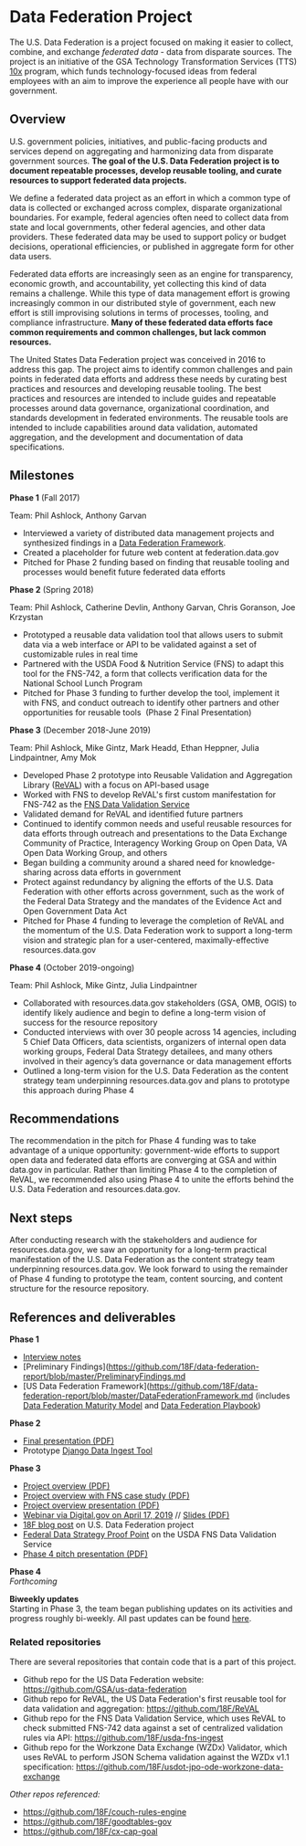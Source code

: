 # Data Federation Project

The U.S. Data Federation is a project focused on making it easier to collect, combine, and exchange _federated data_ - data from disparate sources. The project is an initiative of the GSA Technology Transformation Services (TTS) [10x](10x.gsa.gov) program, which funds technology-focused ideas from federal employees with an aim to improve the experience all people have with our government. 

## Overview

U.S. government policies, initiatives, and public-facing products and services depend on aggregating and harmonizing data from disparate government sources. **The goal of the U.S. Data Federation project is to document repeatable processes, develop reusable tooling, and curate resources to support federated data projects.** 

We define a federated data project as an effort in which a common type of data is collected or exchanged across complex, disparate organizational boundaries. For example, federal agencies often need to collect data from state and local governments, other federal agencies, and other data providers. These federated data may be used to support policy or budget decisions, operational efficiencies, or published in aggregate form for other data users. 

Federated data efforts are increasingly seen as an engine for transparency, economic growth, and accountability, yet collecting this kind of data remains a challenge. While this type of data management effort is growing increasingly common in our distributed style of government, each new effort is still improvising solutions in terms of processes, tooling, and compliance infrastructure. **Many of these federated data efforts face common requirements and common challenges, but lack common resources.** 

The United States Data Federation project was conceived in 2016 to address this gap. The project aims to identify common challenges and pain points in federated data efforts and address these needs by curating best practices and resources and developing reusable tooling. The best practices and resources are intended to include guides and repeatable processes around data governance, organizational coordination, and standards development in federated environments. The reusable tools are intended to include capabilities around data validation, automated aggregation, and the development and documentation of data specifications.   

## Milestones

**Phase 1** (Fall 2017)

Team: Phil Ashlock, Anthony Garvan
-   Interviewed a variety of distributed data management projects and synthesized findings in a [Data Federation Framework](<https://github.com/18F/data-federation-report/blob/master/DataFederationFramework.md>). 
-   Created a placeholder for future web content at federation.data.gov
-   Pitched for Phase 2 funding based on finding that reusable tooling and processes would benefit future federated data efforts

**Phase 2** (Spring 2018)

Team: Phil Ashlock, Catherine Devlin, Anthony Garvan, Chris Goranson, Joe Krzystan
-   Prototyped a reusable data validation tool that allows users to submit data via a web interface or API to be validated against a set of customizable rules in real time
-   Partnered with the USDA Food & Nutrition Service (FNS) to adapt this tool for the FNS-742, a form that collects verification data for the National School Lunch Program 
-   Pitched for Phase 3 funding to further develop the tool, implement it with FNS, and conduct outreach to identify other partners and other opportunities for reusable tools  (Phase 2 Final Presentation)

**Phase 3** (December 2018-June 2019)

Team: Phil Ashlock, Mike Gintz, Mark Headd, Ethan Heppner, Julia Lindpaintner, Amy Mok
-   Developed Phase 2 prototype into Reusable Validation and Aggregation Library ([ReVAL](https://github.com/18F/ReVAL)) with a focus on API-based usage
-   Worked with FNS to develop ReVAL's first custom manifestation for FNS-742 as the [FNS Data Validation Service](https://github.com/18F/usda-fns-ingest)
-   Validated demand for ReVAL and identified future partners 
-   Continued to identify common needs and useful reusable resources for data efforts through outreach and presentations to the Data Exchange Community of Practice, Interagency Working Group on Open Data, VA Open Data Working Group, and others
-   Began building a community around a shared need for knowledge-sharing across data efforts in government
-   Protect against redundancy by aligning the efforts of the U.S. Data Federation with other efforts across government, such as the work of the Federal Data Strategy and the mandates of the Evidence Act and Open Government Data Act 
-   Pitched for Phase 4 funding to leverage the completion of ReVAL and the momentum of the U.S. Data Federation work to support a long-term vision and strategic plan for a user-centered, maximally-effective resources.data.gov

**Phase 4** (October 2019-ongoing)

Team: Phil Ashlock, Mike Gintz, Julia Lindpaintner
-   Collaborated with resources.data.gov stakeholders (GSA, OMB, OGIS) to identify likely audience and begin to define a long-term vision of success for the resource repository
-   Conducted interviews with over 30 people across 14 agencies, including 5 Chief Data Officers, data scientists, organizers of internal open data working groups, Federal Data Strategy detailees, and many others involved in their agency’s data governance or data management efforts 
-   Outlined a long-term vision for the U.S. Data Federation as the content strategy team underpinning resources.data.gov and plans to prototype this approach during Phase 4

## Recommendations

The recommendation in the pitch for Phase 4 funding was to take advantage of a unique opportunity: government-wide efforts to support open data and federated data efforts are converging at GSA and within data.gov in particular. Rather than limiting Phase 4 to the completion of ReVAL, we recommended also using Phase 4 to unite the efforts behind the U.S. Data Federation and resources.data.gov.  

## Next steps

After conducting research with the stakeholders and audience for resources.data.gov, we saw an opportunity for a long-term practical manifestation of the U.S. Data Federation as the content strategy team underpinning resources.data.gov. We look forward to using the remainder of Phase 4 funding to prototype the team, content sourcing, and content structure for the resource repository.

## References and deliverables

**Phase 1**

- [Interview notes](https://github.com/18F/data-federation-report/issues?utf8=%E2%9C%93&q=is%3Aissue+interview)
- [Preliminary Findings](https://github.com/18F/data-federation-report/blob/master/PreliminaryFindings.md
- [US Data Federation Framework](https://github.com/18F/data-federation-report/blob/master/DataFederationFramework.md (includes [Data Federation Maturity Model](https://github.com/18F/data-federation-report/blob/master/DataFederationFramework.md#the-data-federation-maturity-model) and [Data Federation Playbook](https://github.com/18F/data-federation-report/blob/master/DataFederationFramework.md#the-data-federation-playbook))

**Phase 2**

- [Final presentation (PDF)](assets/US-Data-Federation-Phase-II-Final.pdf)
- Prototype [Django Data Ingest Tool](https://github.com/18F/ReVAL) 

**Phase 3**

- [Project overview (PDF)](assets/Project-Overview-for-Partners-Stakeholders.pdf)
- [Project overview with FNS case study (PDF)](assets/Project-Overview-with-FNS-Case-Study.pdf)
- [Project overview presentation (PDF)](assets/US-Data-Federation-Project-Intro.pdf)
- [Webinar via Digital.gov on April 17, 2019](https://youtu.be/r4XUu2MLrDo) // [Slides (PDF)](assets/Digital.gov%20Presentation%20%E2%80%94%20US%20Data%20Federation.pdf)
- [18F blog post](https://18f.gsa.gov/2019/03/05/the-us-data-federation/) on U.S. Data Federation project
- [Federal Data Strategy Proof Point](https://strategy.data.gov/proof-points/2019/05/17/supercharging-data-through-validation-as-a-service/) on the USDA FNS Data Validation Service
- [Phase 4 pitch presentation (PDF)](https://github.com/18F/data-federation-project/blob/master/assets/10x%20Data%20Federation%20Phase%204%20pitch.pdf)

**Phase 4**  
*Forthcoming*

**Biweekly updates**  
Starting in Phase 3, the team began publishing updates on its activities and progress roughly bi-weekly. All past updates can be found [here](https://github.com/18F/data-federation-project/tree/master/updates).

### Related repositories

There are several repositories that contain code that is a part of this project.

* Github repo for the US Data Federation website: https://github.com/GSA/us-data-federation
* Github repo for ReVAL, the US Data Federation's first reusable tool for data validation and aggregation: https://github.com/18F/ReVAL
* Github repo for the FNS Data Validation Service, which uses ReVAL to check submitted FNS-742 data against a set of centralized validation rules via API: https://github.com/18F/usda-fns-ingest
* Github repo for the Workzone Data Exchange (WZDx) Validator, which uses ReVAL to perform JSON Schema validation against the WZDx v1.1 specification: https://github.com/18F/usdot-jpo-ode-workzone-data-exchange

*Other repos referenced:*

* https://github.com/18F/couch-rules-engine
* https://github.com/18F/goodtables-gov
* https://github.com/18F/cx-cap-goal
